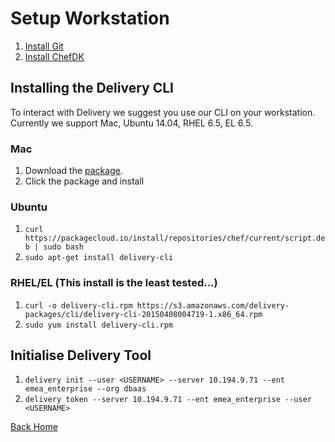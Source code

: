 # Setup Workstation

1. [Install Git](http://git-scm.com/book/en/v2/Getting-Started-Installing-Git)
2. [Install ChefDK](https://downloads.chef.io/chef-dk/)

## Installing the Delivery CLI

To interact with Delivery we suggest you use our CLI on your
workstation. Currently we support Mac, Ubuntu 14.04, RHEL 6.5, EL 6.5.

### Mac
1. Download the
   [package](https://s3.amazonaws.com/delivery-packages/cli/deliverycli-20150415170013-1.pkg).
2. Click the package and install

### Ubuntu

1. ```curl https://packagecloud.io/install/repositories/chef/current/script.deb | sudo bash```
2. ```sudo apt-get install delivery-cli```

### RHEL/EL (This install is the least tested...)

1. ```curl -o delivery-cli.rpm https://s3.amazonaws.com/delivery-packages/cli/delivery-cli-20150408004719-1.x86_64.rpm```
2. ```sudo yum install delivery-cli.rpm```

## Initialise Delivery Tool
1. ```delivery init --user <USERNAME> --server 10.194.9.71 --ent emea_enterprise --org dbaas```
2. ```delivery token --server 10.194.9.71 --ent emea_enterprise --user <USERNAME> ```

[Back Home](README.md)
